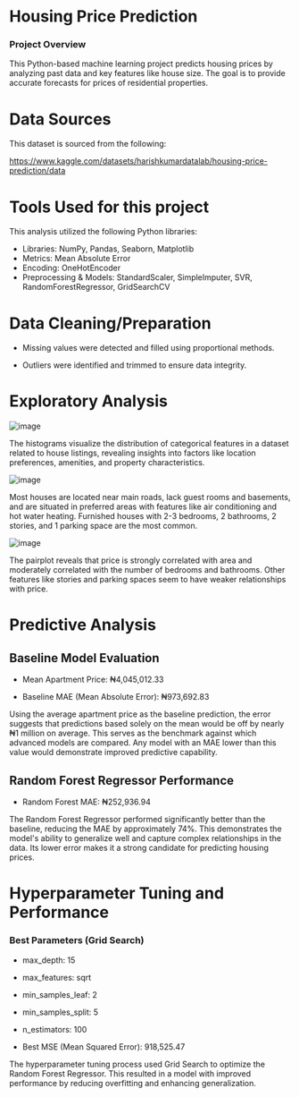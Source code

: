 # Housing Price Prediction
### Project Overview
This Python-based machine learning project predicts housing prices by analyzing past data and key features like house size. The goal is to provide accurate forecasts for prices of residential properties.

# Data Sources
This dataset is sourced from the following:

https://www.kaggle.com/datasets/harishkumardatalab/housing-price-prediction/data

# Tools Used for this project

This analysis utilized the following Python libraries:
- Libraries: NumPy, Pandas, Seaborn, Matplotlib
- Metrics: Mean Absolute Error
- Encoding: OneHotEncoder
- Preprocessing & Models: StandardScaler, SimpleImputer, SVR, RandomForestRegressor, GridSearchCV

# Data Cleaning/Preparation

- Missing values were detected and filled using proportional methods.
  
- Outliers were identified and trimmed to ensure data integrity.

# Exploratory Analysis
![image](https://github.com/user-attachments/assets/d5fcfd74-8707-4eb1-8d54-8a158b8b46ce)

The histograms visualize the distribution of categorical features in a dataset related to house listings, revealing insights into factors like location preferences, amenities, and property characteristics.

![image](https://github.com/user-attachments/assets/aaa69848-f9c6-41bf-b7f9-4ea6c9cfcf0e)

Most houses are located near main roads, lack guest rooms and basements, and are situated in preferred areas with features like air conditioning and hot water heating. Furnished houses with 2-3 bedrooms, 2 bathrooms, 2 stories, and 1 parking space are the most common.

![image](https://github.com/user-attachments/assets/af5a7965-2440-46ca-8da9-981c4f357857)

The pairplot reveals that price is strongly correlated with area and moderately correlated with the number of bedrooms and bathrooms. Other features like stories and parking spaces seem to have weaker relationships with price.

# Predictive Analysis

## Baseline Model Evaluation

- Mean Apartment Price: ₦4,045,012.33
  
- Baseline MAE (Mean Absolute Error): ₦973,692.83
  
Using the average apartment price as the baseline prediction, the error suggests that predictions based solely on the mean would be off by nearly ₦1 million on average. This serves as the benchmark against which advanced models are compared. Any model with an MAE lower than this value would demonstrate improved predictive capability.

## Random Forest Regressor Performance

- Random Forest MAE: ₦252,936.94
  
The Random Forest Regressor performed significantly better than the baseline, reducing the MAE by approximately 74%. This demonstrates the model's ability to generalize well and capture complex relationships in the data. Its lower error makes it a strong candidate for predicting housing prices.

# Hyperparameter Tuning and Performance

### Best Parameters (Grid Search)

- max_depth: 15
  
- max_features: sqrt

- min_samples_leaf: 2

- min_samples_split: 5

- n_estimators: 100

- Best MSE (Mean Squared Error): 918,525.47
  
The hyperparameter tuning process used Grid Search to optimize the Random Forest Regressor. This resulted in a model with improved performance by reducing overfitting and enhancing generalization.



